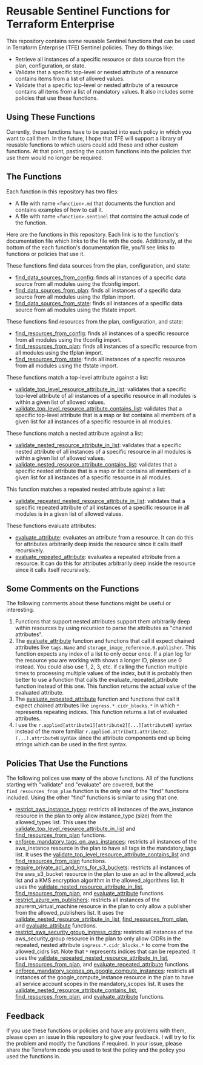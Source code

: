 # Reusable Sentinel Functions for Terraform Enterprise
This repository contains some reusable Sentinel functions that can be used in Terraform Enterprise (TFE) Sentinel policies. They do things like:
* Retrieve all instances of a specific resource or data source from the plan, configuration, or state.
* Validate that a specific top-level or nested attribute of a resource contains items from a list of allowed values.
* Validate that a specific top-level or nested attribute of a resource contains all items from a list of mandatory values.
It also includes some policies that use these functions.

## Using These Functions
Currently, these functions have to be pasted into each policy in which you want to call them. In the future, I hope that TFE will support a library of reusable functions to which users could add these and other custom functions. At that point, pasting the custom functions into the policies that use them would no longer be required.

## The Functions
Each function in this repository has two files:
* A file with name `<function>.md` that documents the function and contains examples of how to call it.
* A file with name `<function>.sentinel` that contains the actual code of the function.

Here are the functions in this repository. Each link is to the function's documentation file which links to the file with the code. Additionally, at the bottom of the each function's documentation file, you'll see links to functions or policies that use it.

These functions find data sources from the plan, configuration, and state:
* [find_data_sources_from_config](./functions/find_data_sources_from_config.md): finds all instances of a specific data source from all modules using the tfconfig import.
* [find_data_sources_from_plan](./functions/find_data_sources_from_plan.md): finds all instances of a specific data source from all modules using the tfplan import.
* [find_data_sources_from_state](./functions/find_data_sources_from_state.md): finds all instances of a specific data source from all modules using the tfstate import.

These functions find resources from the plan, configuration, and state:
* [find_resources_from_config](./functions/find_resources_from_config.md): finds all instances of a specific resource from all modules using the tfconfig import.
* [find_resources_from_plan](./functions/find_resources_from_plan.md): finds all instances of a specific resource from all modules using the tfplan import.
* [find_resources_from_state](./functions/find_resources_from_state.md): finds all instances of a specific resource from all modules using the tfstate import.

These functions match a top-level attribute against a list:
* [validate_top_level_resource_attribute_in_list](./functions/validate_top_level_resource_attribute_in_list.md): validates that a specific top-level attribute of all instances of a specific resource in all modules is within a given list of allowed values.
* [validate_top_level_resource_attribute_contains_list](./functions/validate_top_level_resource_attribute_contains_list.md): validates that a specific top-level attribute that is a map or list contains all members of a given list for all instances of a specific resource in all modules.

These functions match a nested attribute against a list:
* [validate_nested_resource_attribute_in_list](./functions/validate_nested_resource_attribute_in_list.md): validates that a specific nested attribute of all instances of a specific resource in all modules is within a given list of allowed values.
* [validate_nested_resource_attribute_contains_list](./functions/validate_nested_resource_attribute_contains_list.md): validates that a specific nested attribute that is a map or list contains all members of a given list for all instances of a specific resource in all modules.

This function matches a repeated nested attribute against a list:
* [validate_repeated_nested_resource_attribute_in_list](./functions/validate_repeated_nested_resource_attribute_in_list.md): validates that a specific repeated attribute of all instances of a specific resource in all modules is in a given list of allowed values.

These functions evaluate attributes:
* [evaluate_attribute](./functions/evaluate_attribute.md): evaluates an attribute from a resource. It can do this for attributes arbitrarily deep inside the resource since it calls itself recursively.
* [evaluate_repeated_attribute](./functions/evaluate_repeated_attribute.md): evaluates a repeated attribute from a resource. It can do this for attributes arbitrarily deep inside the resource since it calls itself recursively.

## Some Comments on the Functions
The following comments about these functions might be useful or interesting.
1. Functions that support nested attributes support them arbitrarily deep within resources by using recursion to parse the attributes as "chained attributes".
1. The [evaluate_attribute](./functions/evaluate_attribute.md) function and functions that call it expect chained attributes like `tags.Name` and  `storage_image_reference.0.publisher`. This function expects any index of a list to only occur once. If a plan log for the resource you are working with shows a longer ID, please use 0 instead. You could also use 1, 2, 3, etc. if calling the function multiple times to processing multiple values of the index, but it is probably then better to use a function that calls the evaluate_repeated_attribute function instead of this one.  This function returns the actual value of the evaluated attribute.
1. The [evaluate_repeated_attribute](./functions/evaluate_repeated_attribute.md) function and functions that call it expect chained attributes like `ingress.*.cidr_blocks.*` in which `*` represents repeating indices. This function returns a list of evaluated attributes.
1. I use the `r.applied[attribute1][attribute2][...][attributeN]` syntax instead of the more familiar `r.applied.attribut1.attribute2.(...).attributeN` syntax since the attribute components end up being strings which can be used in the first syntax.
 
## Policies That Use the Functions
The following polices use many of the above functions. All of the functions starting with "validate" and "evaluate" are covered, but the `find_resources_from_plan` function is the only one of the "find" functions included. Using the other "find" functions is similar to using that one.
* [restrict_aws_instance_types](./policies/restrict_aws_instance_types.sentinel): restricts all instances of the aws_instance resource in the plan to only allow instance_type (size) from the allowed_types list. This uses the [validate_top_level_resource_attribute_in_list](./functions/validate_top_level_resource_attribute_in_list.md) and [find_resources_from_plan](./functions/find_resources_from_plan.md) functions.
* [enforce_mandatory_tags_on_aws_instances](./policies/enforce_mandatory_tags_on_aws_instances.sentinel): restricts all instances of the aws_instance resource in the plan to have all tags in the mandatory_tags list. It uses the [validate_top_level_resource_attribute_contains_list](./functions/validate_top_level_resource_attribute_contains_list.md) and [find_resources_from_plan](./functions/find_resources_from_plan.md) functions.
* [require_private_acl_and_kms_for_s3_buckets](./policies/require_private_acl_and_kms_for_s3_buckets.sentinel): restricts all instances of the aws_s3_bucket resource in the plan to use an acl in the allowed_acls list and a KMS encryption algorithm in the allowed_algorithms list. It uses the [validate_nested_resource_attribute_in_list](./functions/validate_nested_resource_attribute_in_list.md), [find_resources_from_plan](./functions/find_resources_from_plan.md), and [evaluate_attribute](./functions/evaluate_attribute.md) functions.
* [restrict_azure_vm_publishers](./policies/restrict_azure_vm_publishers.sentinel): restricts all instances of the azurerm_virtual_machine resource in the plan to only allow a publisher from the allowed_publishers list. It uses the [validate_nested_resource_attribute_in_list](./functions/validate_nested_resource_attribute_in_list.md), [find_resources_from_plan](./functions/find_resources_from_plan.md), and [evaluate_attribute](./functions/evaluate_attribute.md) functions.
* [restrict_aws_security_group_ingress_cidrs](./policies/restrict_aws_security_group_ingress_cidrs.sentinel): restricts all instances of the aws_security_group resource in the plan to only allow CIDRs in the repeated, nested attribute `ingress.*.cidr_blocks.*` to come from the allowed_cidrs list. Note that `*` represents indices that can be repeated. It uses the [validate_repeated_nested_resource_attribute_in_list](./functions/validate_repeated_nested_resource_attribute_in_list.md), [find_resources_from_plan](./functions/find_resources_from_plan.md), and [evaluate_repeated_attribute](./functions/evaluate_repeated_attribute.md) functions.
* [enforce_mandatory_scopes_on_google_compute_instances](./policies/enforce_mandatory_scopes_on_google_compute_instances.sentinel): restricts all instances of the google_compute_instance resource in the plan to have all service account scopes in the mandatory_scopes list. It uses the [validate_nested_resource_attribute_contains_list](./functions/validate_nested_resource_attribute_contains_list.md), [find_resources_from_plan](./functions/find_resources_from_plan.md), and [evaluate_attribute](./functions/evaluate_attribute.md) functions.

## Feedback
If you use these functions or policies and have any problems with them, please open an issue in this repository to give your feedback. I will try to fix the problem and modify the functions if required. In your issue, please share the Terraform code you used to test the policy and the policy you used the functions in.

